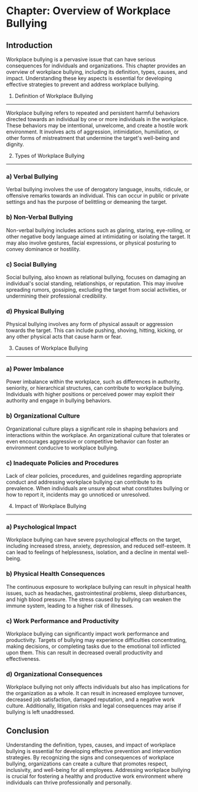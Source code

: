 Chapter: Overview of Workplace Bullying
=======================================

Introduction
------------

Workplace bullying is a pervasive issue that can have serious consequences for individuals and organizations. This chapter provides an overview of workplace bullying, including its definition, types, causes, and impact. Understanding these key aspects is essential for developing effective strategies to prevent and address workplace bullying.

1. Definition of Workplace Bullying
-----------------------------------

Workplace bullying refers to repeated and persistent harmful behaviors directed towards an individual by one or more individuals in the workplace. These behaviors may be intentional, unwelcome, and create a hostile work environment. It involves acts of aggression, intimidation, humiliation, or other forms of mistreatment that undermine the target's well-being and dignity.

2. Types of Workplace Bullying
------------------------------

### a) Verbal Bullying

Verbal bullying involves the use of derogatory language, insults, ridicule, or offensive remarks towards an individual. This can occur in public or private settings and has the purpose of belittling or demeaning the target.

### b) Non-Verbal Bullying

Non-verbal bullying includes actions such as glaring, staring, eye-rolling, or other negative body language aimed at intimidating or isolating the target. It may also involve gestures, facial expressions, or physical posturing to convey dominance or hostility.

### c) Social Bullying

Social bullying, also known as relational bullying, focuses on damaging an individual's social standing, relationships, or reputation. This may involve spreading rumors, gossiping, excluding the target from social activities, or undermining their professional credibility.

### d) Physical Bullying

Physical bullying involves any form of physical assault or aggression towards the target. This can include pushing, shoving, hitting, kicking, or any other physical acts that cause harm or fear.

3. Causes of Workplace Bullying
-------------------------------

### a) Power Imbalance

Power imbalance within the workplace, such as differences in authority, seniority, or hierarchical structures, can contribute to workplace bullying. Individuals with higher positions or perceived power may exploit their authority and engage in bullying behaviors.

### b) Organizational Culture

Organizational culture plays a significant role in shaping behaviors and interactions within the workplace. An organizational culture that tolerates or even encourages aggressive or competitive behavior can foster an environment conducive to workplace bullying.

### c) Inadequate Policies and Procedures

Lack of clear policies, procedures, and guidelines regarding appropriate conduct and addressing workplace bullying can contribute to its prevalence. When individuals are unsure about what constitutes bullying or how to report it, incidents may go unnoticed or unresolved.

4. Impact of Workplace Bullying
-------------------------------

### a) Psychological Impact

Workplace bullying can have severe psychological effects on the target, including increased stress, anxiety, depression, and reduced self-esteem. It can lead to feelings of helplessness, isolation, and a decline in mental well-being.

### b) Physical Health Consequences

The continuous exposure to workplace bullying can result in physical health issues, such as headaches, gastrointestinal problems, sleep disturbances, and high blood pressure. The stress caused by bullying can weaken the immune system, leading to a higher risk of illnesses.

### c) Work Performance and Productivity

Workplace bullying can significantly impact work performance and productivity. Targets of bullying may experience difficulties concentrating, making decisions, or completing tasks due to the emotional toll inflicted upon them. This can result in decreased overall productivity and effectiveness.

### d) Organizational Consequences

Workplace bullying not only affects individuals but also has implications for the organization as a whole. It can result in increased employee turnover, decreased job satisfaction, damaged reputation, and a negative work culture. Additionally, litigation risks and legal consequences may arise if bullying is left unaddressed.

Conclusion
----------

Understanding the definition, types, causes, and impact of workplace bullying is essential for developing effective prevention and intervention strategies. By recognizing the signs and consequences of workplace bullying, organizations can create a culture that promotes respect, inclusivity, and well-being for all employees. Addressing workplace bullying is crucial for fostering a healthy and productive work environment where individuals can thrive professionally and personally.
